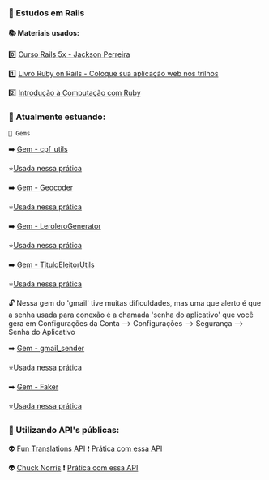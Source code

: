 
### 💎 Estudos em Rails

#### 📚 Materiais usados:

0️⃣ [Curso Rails 5x - Jackson Perreira](https://www.udemy.com/course/rubyonrails-5x/learn/lecture/10913358#content)

1️⃣ [Livro Ruby on Rails - Coloque sua aplicação web nos trilhos](https://github.com/free-educa/books/blob/main/books/Ruby%20on%20Rails%20-%20coloque%20sua%20aplicacao%20web%20nos%20trilhos%20-%20Casa%20do%20Codigo.pdf)

2️⃣ [Introdução à Computação com Ruby](https://www.casadocodigo.com.br/products/livro-aprendendo-computacao-ruby)


### 📖 Atualmente estuando:

    🥇 Gems 

➡️ [Gem - cpf_utils](https://rubygems.org/gems/cpf_utils)

  ⭐[Usada nessa prática](https://github.com/srtapoe/estudos-rails/blob/main/cpf.rb)
  
 ➡️ [Gem - Geocoder](https://github.com/alexreisner/geocoder)
 
   ⭐[Usada nessa prática](https://github.com/srtapoe/estudos-rails/blob/main/geolocalizacao.rb)

➡️ [Gem - LeroleroGenerator](https://github.com/jacksonpires/lerolero_generator)
 
   ⭐[Usada nessa prática](https://github.com/srtapoe/estudos-rails/blob/main/aleartorio.rb)

➡️ [Gem - TituloEleitorUtils](https://github.com/jacksonpires/titulo_eleitor_utils)
 
   ⭐[Usada nessa prática](https://github.com/srtapoe/estudos-rails/blob/main/tituto_eleitor_fake.rb)

:unlock: Nessa gem do 'gmail' tive muitas dificuldades, mas uma que alerto é que a senha usada para conexão é a chamada 'senha do aplicativo' que você gera em Configurações da Conta --> Configurações --> Segurança --> Senha do Aplicativo

➡️ [Gem - gmail_sender](https://github.com/dcadenas/gmail_senders)
 
   ⭐[Usada nessa prática](https://github.com/srtapoe/estudos-rails/blob/main/estudando-gems/gmail.rb)

➡️ [Gem - Faker](https://github.com/faker-ruby/faker)
 
   ⭐[Usada nessa prática](https://github.com/srtapoe/estudos-rails/blob/main/estudando-gems/identidade_falsa.rb)


### 📖 Utilizando API's públicas:

:alien: [Fun Translations API](https://funtranslations.com/api/)
   :exclamation: [Prática com essa API]()

:alien: [Chuck Norris](https://api.chucknorris.io/#!)
   :exclamation: [Prática com essa API]()